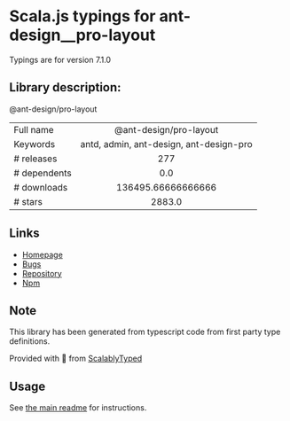 
# Scala.js typings for ant-design__pro-layout

Typings are for version 7.1.0

## Library description:
@ant-design/pro-layout

|                    |                 |
| ------------------ | :-------------: |
| Full name          | @ant-design/pro-layout |
| Keywords           | antd, admin, ant-design, ant-design-pro |
| # releases         | 277 |
| # dependents       | 0.0 |
| # downloads        | 136495.66666666666 |
| # stars            | 2883.0 |

## Links
- [Homepage](https://github.com/ant-design/pro-components/tree/master/packages/layout#readme)
- [Bugs](http://github.com/umijs/plugins/issues)
- [Repository](https://github.com/ant-design/pro-components)
- [Npm](https://www.npmjs.com/package/%40ant-design%2Fpro-layout)
    


## Note
This library has been generated from typescript code from first party type definitions.

Provided with :purple_heart: from [ScalablyTyped](https://github.com/oyvindberg/ScalablyTyped)

## Usage
See [the main readme](../../readme.md) for instructions.


